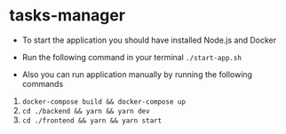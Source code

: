 # tasks-manager

- To start the application you should have installed Node.js and Docker
- Run the following command in your terminal `./start-app.sh`

- Also you can run application manually by running the following commands
1. `docker-compose build && docker-compose up`
2. `cd ./backend && yarn && yarn dev`
3. `cd ./frontend && yarn && yarn start`